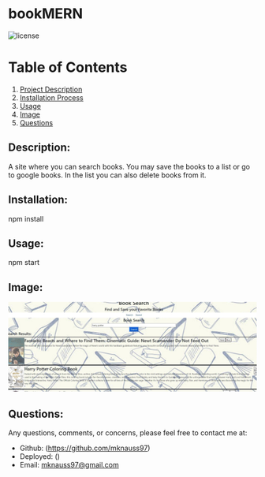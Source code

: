 # bookMERN


![license](https://img.shields.io/badge/License--green?.svg)

# Table of Contents 
1. [Project Description](#description)
2. [Installation Process](#installation)
3. [Usage](#usage)
4. [Image](#image)
5. [Questions](#questions)
    
## Description: 
A site where you can search books. You may save the books to a list or go to google books. In the list you can also delete books from it.
## Installation: 
npm install
## Usage: 
npm start
## Image:
![Screenshot](client/public/screenshot.JPG)

## Questions: 
Any questions, comments, or concerns, please feel free to contact me at:
* Github: (https://github.com/mknauss97)
* Deployed: ()
* Email: mknauss97@gmail.com
